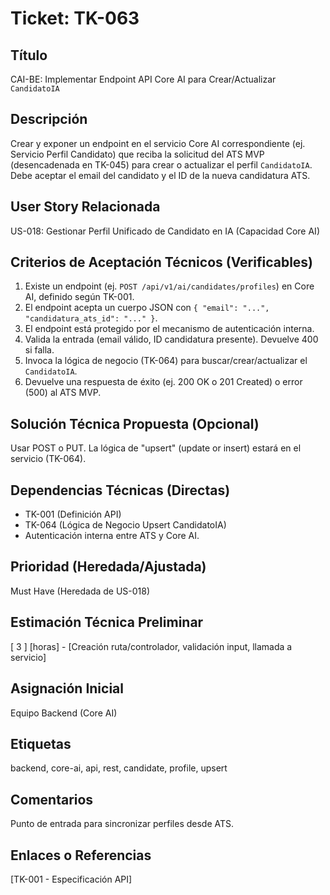 # Ticket: TK-063

## Título
CAI-BE: Implementar Endpoint API Core AI para Crear/Actualizar `CandidatoIA`

## Descripción
Crear y exponer un endpoint en el servicio Core AI correspondiente (ej. Servicio Perfil Candidato) que reciba la solicitud del ATS MVP (desencadenada en TK-045) para crear o actualizar el perfil `CandidatoIA`. Debe aceptar el email del candidato y el ID de la nueva candidatura ATS.

## User Story Relacionada
US-018: Gestionar Perfil Unificado de Candidato en IA (Capacidad Core AI)

## Criterios de Aceptación Técnicos (Verificables)
1.  Existe un endpoint (ej. `POST /api/v1/ai/candidates/profiles`) en Core AI, definido según TK-001.
2.  El endpoint acepta un cuerpo JSON con `{ "email": "...", "candidatura_ats_id": "..." }`.
3.  El endpoint está protegido por el mecanismo de autenticación interna.
4.  Valida la entrada (email válido, ID candidatura presente). Devuelve 400 si falla.
5.  Invoca la lógica de negocio (TK-064) para buscar/crear/actualizar el `CandidatoIA`.
6.  Devuelve una respuesta de éxito (ej. 200 OK o 201 Created) o error (500) al ATS MVP.

## Solución Técnica Propuesta (Opcional)
Usar POST o PUT. La lógica de "upsert" (update or insert) estará en el servicio (TK-064).

## Dependencias Técnicas (Directas)
* TK-001 (Definición API)
* TK-064 (Lógica de Negocio Upsert CandidatoIA)
* Autenticación interna entre ATS y Core AI.

## Prioridad (Heredada/Ajustada)
Must Have (Heredada de US-018)

## Estimación Técnica Preliminar
[ 3 ] [horas] - [Creación ruta/controlador, validación input, llamada a servicio]

## Asignación Inicial
Equipo Backend (Core AI)

## Etiquetas
backend, core-ai, api, rest, candidate, profile, upsert

## Comentarios
Punto de entrada para sincronizar perfiles desde ATS.

## Enlaces o Referencias
[TK-001 - Especificación API]